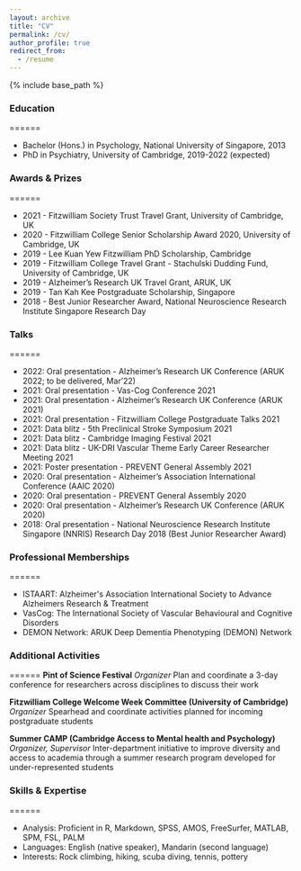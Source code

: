 ```yaml
---
layout: archive
title: "CV"
permalink: /cv/
author_profile: true
redirect_from:
  - /resume
---
```


{% include base_path %}


### Education
======
* Bachelor (Hons.) in Psychology, National University of Singapore, 2013
* PhD in Psychiatry, University of Cambridge, 2019-2022 (expected)


### Awards & Prizes
======
* 2021 - Fitzwilliam Society Trust Travel Grant, University of Cambridge, UK
* 2020 - Fitzwilliam College Senior Scholarship Award 2020, University of Cambridge, UK
* 2019 - Lee Kuan Yew Fitzwilliam PhD Scholarship, Cambridge
* 2019 - Fitzwilliam College Travel Grant - Stachulski Dudding Fund, University of Cambridge, UK
* 2019 - Alzheimer’s Research UK Travel Grant, ARUK, UK
* 2019 - Tan Kah Kee Postgraduate Scholarship, Singapore
* 2018 - Best Junior Researcher Award, National Neuroscience Research Institute Singapore Research Day 


### Talks	
======
* 2022: Oral presentation - Alzheimer’s Research UK Conference (ARUK 2022; to be delivered, Mar’22)
* 2021: Oral presentation - Vas-Cog Conference 2021
* 2021: Oral presentation - Alzheimer’s Research UK Conference (ARUK 2021) 
* 2021: Oral presentation - Fitzwilliam College Postgraduate Talks 2021
* 2021: Data blitz - 5th Preclinical Stroke Symposium 2021
* 2021: Data blitz - Cambridge Imaging Festival 2021
* 2021: Data blitz - UK-DRI Vascular Theme Early Career Researcher Meeting 2021
* 2021: Poster presentation - PREVENT General Assembly 2021
* 2020: Oral presentation - Alzheimer’s Association International Conference (AAIC 2020)
* 2020: Oral presentation - PREVENT General Assembly 2020 
* 2020: Oral presentation - Alzheimer’s Research UK Conference (ARUK 2020)
* 2018: Oral presentation - National Neuroscience Research Institute Singapore (NNRIS) Research Day 2018 (Best Junior Researcher Award)


### Professional Memberships
======
* ISTAART: Alzheimer's Association International Society to Advance Alzheimers Research & Treatment
* VasCog: The International Society of Vascular Behavioural and Cognitive Disorders
* DEMON Network: ARUK Deep Dementia Phenotyping (DEMON) Network


### Additional Activities
======
**Pint of Science Festival**
*Organizer*
Plan and coordinate a 3-day conference for researchers across disciplines to discuss their work

**Fitzwilliam College Welcome Week Committee (University of Cambridge)**
*Organizer*
Spearhead and coordinate activities planned for incoming postgraduate students 

**Summer CAMP (Cambridge Access to Mental health and Psychology)**
*Organizer, Supervisor*
Inter-department initiative to improve diversity and access to academia through a summer research program developed for under-represented students


### Skills & Expertise 
======
* Analysis: 	Proficient in R, Markdown, SPSS, AMOS, FreeSurfer, MATLAB, SPM, FSL, PALM
* Languages: 	English (native speaker), Mandarin (second language)
* Interests: 	Rock climbing, hiking, scuba diving, tennis, pottery





